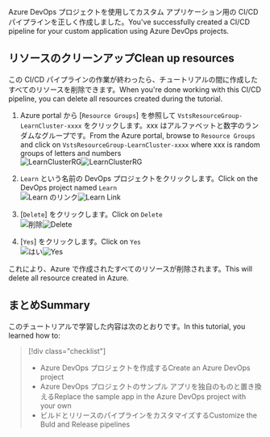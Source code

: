 <span data-ttu-id="9a61d-101">Azure DevOps プロジェクトを使用してカスタム アプリケーション用の CI/CD パイプラインを正しく作成しました。</span><span class="sxs-lookup"><span data-stu-id="9a61d-101">You've successfully created a CI/CD pipeline for your custom application using Azure DevOps projects.</span></span> 

## <a name="clean-up-resources"></a><span data-ttu-id="9a61d-102">リソースのクリーンアップ</span><span class="sxs-lookup"><span data-stu-id="9a61d-102">Clean up resources</span></span>

<span data-ttu-id="9a61d-103">この CI/CD パイプラインの作業が終わったら、チュートリアルの間に作成したすべてのリソースを削除できます。</span><span class="sxs-lookup"><span data-stu-id="9a61d-103">When you're done working with this CI/CD pipeline, you can delete all resources created during the tutorial.</span></span>

1. <span data-ttu-id="9a61d-104">Azure portal から [`Resource Groups`] を参照して `VstsResourceGroup-LearnCluster-xxxx` をクリックします。xxx はアルファベットと数字のランダムなグループです。</span><span class="sxs-lookup"><span data-stu-id="9a61d-104">From the Azure portal, browse to `Resource Groups` and click on `VstsResourceGroup-LearnCluster-xxxx` where xxx is random groups of letters and numbers</span></span>  
<span data-ttu-id="9a61d-105">![LearnClusterRG](/media-draft/4-learnclusterrg.png)</span><span class="sxs-lookup"><span data-stu-id="9a61d-105">![LearnClusterRG](/media-draft/4-learnclusterrg.png)</span></span>

2. <span data-ttu-id="9a61d-106">`Learn` という名前の DevOps プロジェクトをクリックします。</span><span class="sxs-lookup"><span data-stu-id="9a61d-106">Click on the DevOps project named `Learn`</span></span>  
<span data-ttu-id="9a61d-107">![Learn のリンク](/media-draft/4-learnlink.png)</span><span class="sxs-lookup"><span data-stu-id="9a61d-107">![Learn Link](/media-draft/4-learnlink.png)</span></span>

3. <span data-ttu-id="9a61d-108">[`Delete`] をクリックします。</span><span class="sxs-lookup"><span data-stu-id="9a61d-108">Click on `Delete`</span></span>  
<span data-ttu-id="9a61d-109">![削除](/media-draft/4-deleteproj.png)</span><span class="sxs-lookup"><span data-stu-id="9a61d-109">![Delete](/media-draft/4-deleteproj.png)</span></span>

4. <span data-ttu-id="9a61d-110">[`Yes`] をクリックします。</span><span class="sxs-lookup"><span data-stu-id="9a61d-110">Click on `Yes`</span></span>  
<span data-ttu-id="9a61d-111">![はい](/media-draft/4-yes.png)</span><span class="sxs-lookup"><span data-stu-id="9a61d-111">![Yes](/media-draft/4-yes.png)</span></span>

<span data-ttu-id="9a61d-112">これにより、Azure で作成されたすべてのリソースが削除されます。</span><span class="sxs-lookup"><span data-stu-id="9a61d-112">This will delete all resource created in Azure.</span></span>

## <a name="summary"></a><span data-ttu-id="9a61d-113">まとめ</span><span class="sxs-lookup"><span data-stu-id="9a61d-113">Summary</span></span>

<span data-ttu-id="9a61d-114">このチュートリアルで学習した内容は次のとおりです。</span><span class="sxs-lookup"><span data-stu-id="9a61d-114">In this tutorial, you learned how to:</span></span>
> [!div class="checklist"]
> * <span data-ttu-id="9a61d-115">Azure DevOps プロジェクトを作成する</span><span class="sxs-lookup"><span data-stu-id="9a61d-115">Create an Azure DevOps project</span></span>
> * <span data-ttu-id="9a61d-116">Azure DevOps プロジェクトのサンプル アプリを独自のものと置き換える</span><span class="sxs-lookup"><span data-stu-id="9a61d-116">Replace the sample app in the Azure DevOps project with your own</span></span>
> * <span data-ttu-id="9a61d-117">ビルドとリリースのパイプラインをカスタマイズする</span><span class="sxs-lookup"><span data-stu-id="9a61d-117">Customize the Buld and Release pipelines</span></span>
